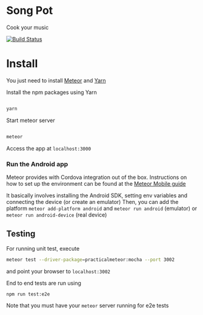 # Song Pot

Cook your music

[![Build Status](https://travis-ci.org/singularities/song-pot.svg?branch=master)](https://travis-ci.org/singularities/song-pot)

# Install

You just need to install [Meteor](https://www.meteor.com/install) and [Yarn](https://yarnpkg.com/lang/en/docs/install/)

Install the npm packages using Yarn

```bash

yarn

```

Start meteor server

```bash

meteor

```

Access the app at `localhost:3000`

### Run the Android app

Meteor provides with Cordova integration out of the box. Instructions on how to
set up the environment can be found at the [Meteor Mobile guide](https://guide.meteor.com/mobile.html)

It basically involves installing the Android SDK, setting env variables and connecting the device (or create an emulator)
Then, you can add the platform `meteor add-platform android` and `meteor run android` (emulator) or `meteor run android-device` (real device)

## Testing

For running unit test, execute

```bash
meteor test --driver-package=practicalmeteor:mocha --port 3002
```

and point your browser to `localhost:3002`

End to end tests are run using

```bash
npm run test:e2e
```

Note that you must have your `meteor` server running for e2e tests
